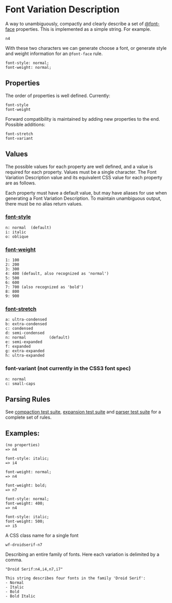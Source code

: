 # Font Variation Description

A way to unambiguously, compactly and clearly describe a set of
[@font-face](http://www.w3.org/TR/css3-fonts/) properties. This is implemented
as a simple string. For example.

    n4

With these two characters we can generate choose a font, or generate style and
weight information for an `@font-face` rule.

    font-style: normal;
    font-weight: normal;


## Properties

The order of properties is well defined. Currently:

    font-style
    font-weight

Forward compatibility is maintained by adding new properties to the end.
Possible additions:

    font-stretch
    font-variant


## Values

The possible values for each property are well defined, and a value is
required for each property. Values must be a single character. The Font
Variation Description value and its equivalent CSS value for each property are
as follows.

Each property must have a default value, but may have aliases for use when
generating a Font Variation Description. To maintain unambiguous output, there
must be no alias return values.

### [font-style](http://www.w3.org/TR/css3-fonts/#font-style0)

    n: normal  (default)
    i: italic
    o: oblique

### [font-weight](http://www.w3.org/TR/css3-fonts/#font-weight0)

    1: 100
    2: 200
    3: 300
    4: 400 (default, also recognized as 'normal')
    5: 500
    6: 600
    7: 700 (also recognized as 'bold')
    8: 800
    9: 900

### [font-stretch](http://www.w3.org/TR/css3-fonts/#font-stretch0)

    a: ultra-condensed
    b: extra-condensed
    c: condensed
    d: semi-condensed
    n: normal          (default)
    e: semi-expanded
    f: expanded
    g: extra-expanded
    h: ultra-expanded

### font-variant (not currently in the CSS3 font spec)

    n: normal
    c: small-caps


## Parsing Rules

See [compaction test suite](http://github.com/typekit/fvd/blob/master/compact.yml),
[expansion test suite](http://github.com/typekit/fvd/blob/master/expand.yml)
and [parser test suite](http://github.com/typekit/fvd/blob/master/parser.yml)
for a complete set of rules.


## Examples:

    (no properties)
    => n4

    font-style: italic;
    => i4

    font-weight: normal;
    => n4

    font-weight: bold;
    => n7

    font-style: normal;
    font-weight: 400;
    => n4

    font-style: italic;
    font-weight: 500;
    => i5

A CSS class name for a single font

    wf-droidserif-n7

Describing an entire family of fonts. Here each variation is delimited by a
comma.

    "Droid Serif:n4,i4,n7,i7"

    This string describes four fonts in the family 'Droid Serif':
    - Normal
    - Italic
    - Bold
    - Bold Italic

